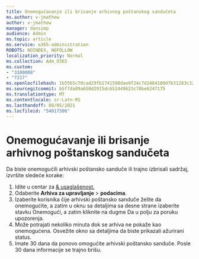 ```yaml
---
title: Onemogućavanje ili brisanje arhivnog poštanskog sandučeta
ms.author: v-jmathew
author: v-jmathew
manager: dansimp
audience: Admin
ms.topic: article
ms.service: o365-administration
ROBOTS: NOINDEX, NOFOLLOW
localization_priority: Normal
ms.collection: Adm_O365
ms.custom:
- "3100008"
- "7217"
ms.openlocfilehash: 1b5565c70cad29fb1741598dae9f24c7d2484180d7b31283c32894fa3c16139d
ms.sourcegitcommit: b5f7da89a650d2915dc652449623c78be6247175
ms.translationtype: MT
ms.contentlocale: sr-Latn-RS
ms.lasthandoff: 08/05/2021
ms.locfileid: "54017506"
---
```

# <a name="disable-or-delete-an-archive-mailbox"></a>Onemogućavanje ili brisanje arhivnog poštanskog sandučeta

Da biste onemogućili arhivski poštansko sanduče ili trajno izbrisali sadržaj, izvršite sledeće korake:

1. Idite u centar za [& usaglašenost.]( https://go.microsoft.com/fwlink/p/?linkid=2077143)
2. Odaberite **Arhiva za upravljanje**  >  **podacima**.
3. Izaberite korisnika čije arhivski poštansko sanduče želite da onemogućite,  a zatim  u oknu sa detaljima sa desne strane izaberite stavku Onemogući, a zatim kliknite na dugme Da u polju za poruku upozorenja.
4. Može potrajati nekoliko minuta dok se arhiva ne pokaže kao onemogućena. Osvežite okno sa detaljima da biste prikazali ažurirani status.
5. Imate 30 dana da ponovo omogućite arhivski poštansko sanduče. Posle 30 dana informacije se trajno brišu.
